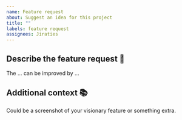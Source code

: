 ```yaml
---
name: Feature request
about: Suggest an idea for this project
title: ""
labels: feature request
assignees: Jiraties
---
```


## **Describe the feature request 📃**

The ... can be improved by ...

## **Additional context 📚**

Could be a screenshot of your visionary feature or something extra.
